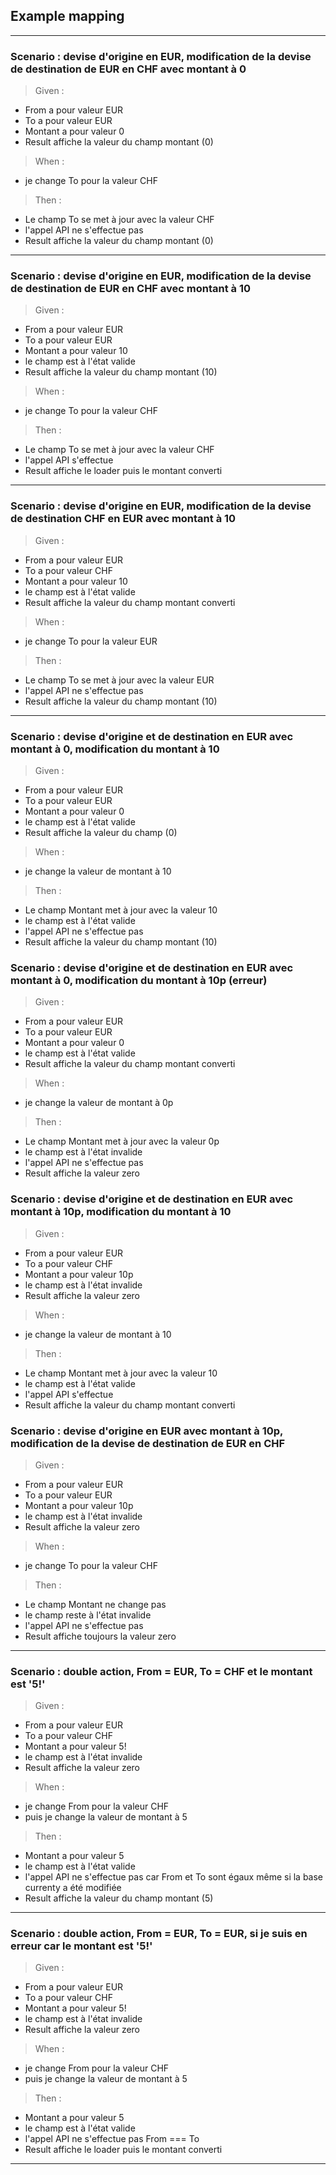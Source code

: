## Example mapping

---

### Scenario : devise d'origine en EUR, modification de la devise de destination de EUR en CHF avec montant à 0

> Given :

- From a pour valeur EUR
- To a pour valeur EUR
- Montant a pour valeur 0
- Result affiche la valeur du champ montant (0)

> When :

- je change To pour la valeur CHF

> Then :

- Le champ To se met à jour avec la valeur CHF
- l'appel API ne s'effectue pas
- Result affiche la valeur du champ montant (0)

---

### Scenario : devise d'origine en EUR, modification de la devise de destination de EUR en CHF avec montant à 10

> Given :

- From a pour valeur EUR
- To a pour valeur EUR
- Montant a pour valeur 10
- le champ est à l'état valide
- Result affiche la valeur du champ montant (10)

> When :

- je change To pour la valeur CHF

> Then :

- Le champ To se met à jour avec la valeur CHF
- l'appel API s'effectue
- Result affiche le loader puis le montant converti

---

### Scenario : devise d'origine en EUR, modification de la devise de destination CHF en EUR avec montant à 10

> Given :

- From a pour valeur EUR
- To a pour valeur CHF
- Montant a pour valeur 10
- le champ est à l'état valide
- Result affiche la valeur du champ montant converti

> When :

- je change To pour la valeur EUR

> Then :

- Le champ To se met à jour avec la valeur EUR
- l'appel API ne s'effectue pas
- Result affiche la valeur du champ montant (10)

---

### Scenario : devise d'origine et de destination en EUR avec montant à 0, modification du montant à 10

> Given :

- From a pour valeur EUR
- To a pour valeur EUR
- Montant a pour valeur 0
- le champ est à l'état valide
- Result affiche la valeur du champ (0)

> When :

- je change la valeur de montant à 10

> Then :

- Le champ Montant met à jour avec la valeur 10
- le champ est à l'état valide
- l'appel API ne s'effectue pas
- Result affiche la valeur du champ montant (10)

### Scenario : devise d'origine et de destination en EUR avec montant à 0, modification du montant à 10p (erreur)

> Given :

- From a pour valeur EUR
- To a pour valeur EUR
- Montant a pour valeur 0
- le champ est à l'état valide
- Result affiche la valeur du champ montant converti

> When :

- je change la valeur de montant à 0p

> Then :

- Le champ Montant met à jour avec la valeur 0p
- le champ est à l'état invalide
- l'appel API ne s'effectue pas
- Result affiche la valeur zero

### Scenario : devise d'origine et de destination en EUR avec montant à 10p, modification du montant à 10 

> Given :

- From a pour valeur EUR
- To a pour valeur CHF
- Montant a pour valeur 10p
- le champ est à l'état invalide
- Result affiche la valeur zero

> When :

- je change la valeur de montant à 10

> Then :

- Le champ Montant met à jour avec la valeur 10
- le champ est à l'état valide
- l'appel API s'effectue
- Result affiche la valeur du champ montant converti

### Scenario : devise d'origine en EUR avec montant à 10p, modification de la devise de destination de EUR en CHF 

> Given :

- From a pour valeur EUR
- To a pour valeur EUR
- Montant a pour valeur 10p
- le champ est à l'état invalide
- Result affiche la valeur zero

> When :

- je change To pour la valeur CHF

> Then :

- Le champ Montant ne change pas
- le champ reste à l'état invalide
- l'appel API ne s'effectue pas
- Result affiche toujours la valeur zero

---

### Scenario : double action, From = EUR, To = CHF et le montant est '5!'

> Given :

- From a pour valeur EUR
- To a pour valeur CHF
- Montant a pour valeur 5!
- le champ est à l'état invalide
- Result affiche la valeur zero

> When :

- je change From pour la valeur CHF
- puis je change la valeur de montant à 5

> Then :

- Montant a pour valeur 5
- le champ est à l'état valide
- l'appel API ne s'effectue pas car From et To sont égaux même si la base currenty a été modifiée
- Result affiche la valeur du champ montant (5)

---

### Scenario : double action, From = EUR, To = EUR, si je suis en erreur car le montant est '5!'

> Given :

- From a pour valeur EUR
- To a pour valeur CHF
- Montant a pour valeur 5!
- le champ est à l'état invalide
- Result affiche la valeur zero

> When :

- je change From pour la valeur CHF
- puis je change la valeur de montant à 5

> Then :

- Montant a pour valeur 5
- le champ est à l'état valide
- l'appel API ne s'effectue pas From === To
- Result affiche le loader puis le montant converti

---

